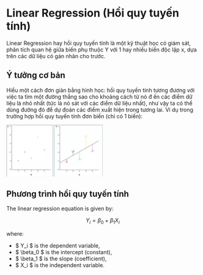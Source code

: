 # Linear Regression (Hồi quy tuyến tính)
Linear Regression hay hồi quy tuyến tính là một kỹ thuật học có giám sát, phân tích quan hệ giữa biến phụ thuộc Y với 1 hay nhiều biến độc lập x, dựa trên các dữ liệu có gán nhãn cho trước. 


## Ý tưởng cơ bản 
Hiểu một cách đơn giản bằng hình học: hồi quy tuyến tính tương đương 
với việc ta tìm một đường thẳng sao cho khoảng cách từ nó đ
ến các điểm dữ liệu là nhỏ nhất (tức là nó sát với các điểm dữ liệu nhất), như vậy ta có thể dùng đường đó để dự đoán các điểm xuất hiện trong tương lai.
Ví dụ trong trường hợp hồi quy tuyến tính đơn biến (chỉ có 1 biến):

<img src="hqtt.png" alt="Hồi quy tuyến tính hình học" style="width: 50%; height: auto;">


## Phương trình hồi quy tuyến tính

The linear regression equation is given by:

$$ Y_i = \beta_0 + \beta_1 X_i $$

where:

- $ Y_i $ is the dependent variable,
- $ \beta_0 $ is the intercept (constant),
- $ \beta_1 $ is the slope (coefficient),
- $ X_i $ is the independent variable.




